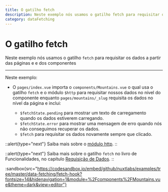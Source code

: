 ```yaml
---
title: O gatilho fetch
description: Neste exemplo nós usamos o gatilho fetch para requisitar os dados a partir das páginas e e dos componentes
category: dataFetching
---
```


# O gatilho fetch

Neste exemplo nós usamos o gatilho `fetch` para requisitar os dados a partir das páginas e e dos componentes

---

Neste exemplo:

- O `pages/index.vue` importa o `components/Mountains.vue` o qual usa o gatilho `fetch` e o módulo `$http` para requisitar nossos dados no nível do componente enquanto `pages/mountains/_slug` requisita os dados no nível da página e inclui:

  - `$fetchState.pending` para mostrar um texto de carregamento quando os dados estiverem carregando.
  - `$fetchState.error` para mostrar uma mensagem de erro quando nós não conseguimos recuperar os dados.
  - `$fetch` para requisitar os dados novamente sempre que clicado.

::alert{type="next"}
Saiba mais sobre o [módulo http](https://http.nuxtjs.org/).
::

::alert{type="next"}
Saiba mais sobre o gatilho `fetch` no livro de Funcionalidades, no capítulo [Requisição de Dados](/docs/features/data-fetching).
::

:sandbox{src="https://codesandbox.io/embed/github/nuxtlabs/examples/tree/master/data-fetching/fetch-hook?fontsize=14&hidenavigation=1&module=%2Fcomponents%2FMountains.vue&theme=dark&view=editor"}
